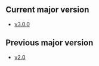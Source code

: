 ## Current major version

* [v3.0.0](oas/v3.0.0.html)

## Previous major version

* [v2.0](oas/v2.0.html)
